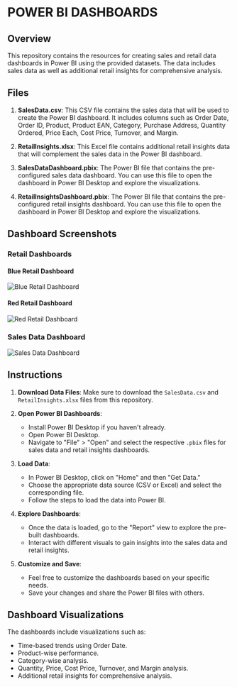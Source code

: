 # POWER BI DASHBOARDS

## Overview

This repository contains the resources for creating sales and retail data dashboards in Power BI using the provided datasets. The data includes sales data as well as additional retail insights for comprehensive analysis.

## Files

1. **SalesData.csv**: This CSV file contains the sales data that will be used to create the Power BI dashboard. It includes columns such as Order Date, Order ID, Product, Product EAN, Category, Purchase Address, Quantity Ordered, Price Each, Cost Price, Turnover, and Margin.

2. **RetailInsights.xlsx**: This Excel file contains additional retail insights data that will complement the sales data in the Power BI dashboard.

3. **SalesDataDashboard.pbix**: The Power BI file that contains the pre-configured sales data dashboard. You can use this file to open the dashboard in Power BI Desktop and explore the visualizations.

4. **RetailInsightsDashboard.pbix**: The Power BI file that contains the pre-configured retail insights dashboard. You can use this file to open the dashboard in Power BI Desktop and explore the visualizations.

## Dashboard Screenshots

### Retail Dashboards

#### Blue Retail Dashboard
![Blue Retail Dashboard](POWER-BI-DASHBOARDS/Dashboard_Screenshots/blue-retails.png)

#### Red Retail Dashboard
![Red Retail Dashboard](POWER-BI-DASHBOARDS/Dashboard_Screenshots/red-retail.png)

### Sales Data Dashboard
![Sales Data Dashboard](POWER-BI-DASHBOARDS/Dashboard_Screenshots/SALES%20DATA%20DASHBOARD.jpg)

## Instructions

1. **Download Data Files**: Make sure to download the `SalesData.csv` and `RetailInsights.xlsx` files from this repository.

2. **Open Power BI Dashboards**:
    - Install Power BI Desktop if you haven't already.
    - Open Power BI Desktop.
    - Navigate to "File" > "Open" and select the respective `.pbix` files for sales data and retail insights dashboards.

3. **Load Data**:
    - In Power BI Desktop, click on "Home" and then "Get Data."
    - Choose the appropriate data source (CSV or Excel) and select the corresponding file.
    - Follow the steps to load the data into Power BI.

4. **Explore Dashboards**:
    - Once the data is loaded, go to the "Report" view to explore the pre-built dashboards.
    - Interact with different visuals to gain insights into the sales data and retail insights.

5. **Customize and Save**:
    - Feel free to customize the dashboards based on your specific needs.
    - Save your changes and share the Power BI files with others.

## Dashboard Visualizations

The dashboards include visualizations such as:
- Time-based trends using Order Date.
- Product-wise performance.
- Category-wise analysis.
- Quantity, Price, Cost Price, Turnover, and Margin analysis.
- Additional retail insights for comprehensive analysis.
